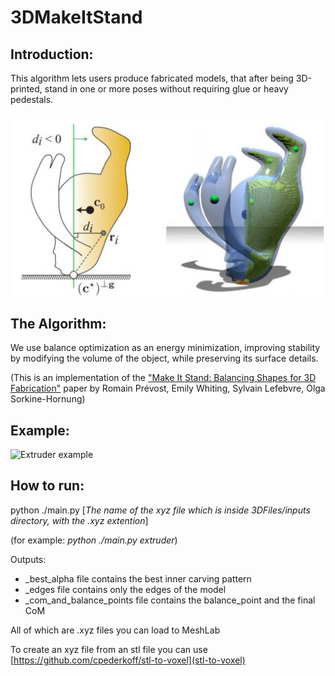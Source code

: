 # 3DMakeItStand

## Introduction:
This algorithm lets users produce fabricated models, that after being 3D-printed, stand in one or more poses without requiring glue or heavy pedestals.

![Example](https://github.com/omeredel/3DMakeItStand/blob/master/readme_example.JPG)

## The Algorithm:
We use balance optimization as an energy minimization, improving stability by modifying the volume of the object, while preserving its surface details.

(This is an implementation of the ["Make It Stand: Balancing Shapes for 3D Fabrication"](https://igl.ethz.ch/projects/make-it-stand/make-it-stand-siggraph-2013-prevost-et-al.pdf) paper by Romain Prévost, Emily Whiting, Sylvain Lefebvre, Olga Sorkine-Hornung)

## Example:
![Extruder example](https://github.com/omeredel/3DMakeItStand/blob/master/extruder.gif)


## How to run:
python ./main.py [_The name of the xyz file which is inside 3DFiles/inputs directory, with the .xyz extention_]

(for example: _python ./main.py extruder_)

Outputs:
- _best_alpha file contains the best inner carving pattern
- _edges file contains only the edges of the model
- _com_and_balance_points file contains the balance_point and the final CoM

All of which are .xyz files you can load to MeshLab

To create an xyz file from an stl file you can use [https://github.com/cpederkoff/stl-to-voxel](stl-to-voxel)


